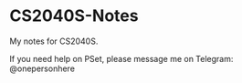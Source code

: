 # CS2040S-Notes
My notes for CS2040S.

If you need help on PSet, please message me on Telegram: @onepersonhere

